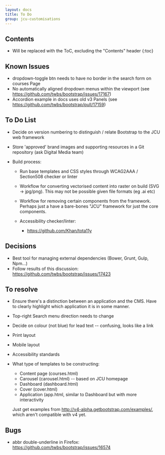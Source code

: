 ```yaml
---
layout: docs
title: To Do
group: jcu-customisations
---
```


## Contents

* Will be replaced with the ToC, excluding the "Contents" header
{:toc}


## Known Issues

* dropdown-toggle btn needs to have no border in the search form on courses Page
* No automatically aligned dropdown menus within the viewport (see
  https://github.com/twbs/bootstrap/issues/17167)
* Accordion example in docs uses old v3 Panels (see
  https://github.com/twbs/bootstrap/pull/17159)

## To Do List

* Decide on version numbering to distinguish / relate Bootstrap to the JCU web
  framework

* Store 'approved' brand images and supporting resources in a Git repository
  (ask Digital Media team)

* Build process:

  * Run base templates and CSS styles through WCAG2AAA / Section508 checker or
    linter

  * Workflow for converting vectorised content into raster on build (SVG ->
    jpg/png).  This may not be possible given file formats (eg .ai etc)

  * Workflow for removing certain components from the framework.  Perhaps just a
    have a bare-bones "JCU" framework for just the core components.

  * Accessibility checker/linter:

    * https://github.com/Khan/tota11y

## Decisions

* Best tool for managing external dependencies (Bower, Grunt, Gulp, Npm...)
* Follow results of this discussion:
  https://github.com/twbs/bootstrap/issues/17423

## To resolve

* Ensure there's a distinction between an application and the CMS.  Have to
  clearly highlight which application it is in some manner.

* Top-right Search menu direction needs to change
* Decide on colour (not blue) for lead text -- confusing, looks like a link
* Print layout
* Mobile layout
* Accessibility standards
* What type of templates to be constructing:

  * Content page (courses.html)
  * Carousel (carousel.html) -- based on JCU homepage
  * Dashboard (dashboard.html)
  * Cover (cover.html)
  * Application (app.html, similar to Dashboard but with more interactivity

  Just get examples from http://v4-alpha.getbootstrap.com/examples/, which
  aren't compatible with v4 yet.

## Bugs

* abbr double-underline in Firefox: https://github.com/twbs/bootstrap/issues/16574
